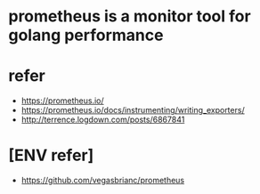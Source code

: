 # prometheus is a monitor tool for golang performance

# refer
- https://prometheus.io/
- https://prometheus.io/docs/instrumenting/writing_exporters/
- http://terrence.logdown.com/posts/6867841

# [ENV refer]
- https://github.com/vegasbrianc/prometheus